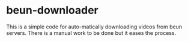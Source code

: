 # beun-downloader
This is a simple code for auto-matically downloading videos from beun servers. There is a manual work to be done but it eases the process.
